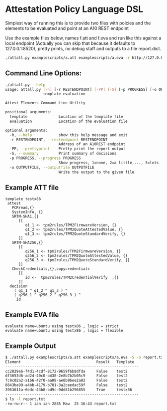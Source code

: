 # Attestation Policy Language DSL

Simplest way of running this is to provide two files with polcies and the elements to be evaluated and point at an A10 REST endpoint

Use the example files below, names f.att and f.eva and run like this against a local endpoint (Actually you can skip that because it defaults to 127.0.0.1:8520), pretty prints, no debug staff and outputs to a file report.dict.

```bash
./attall.py examplescripts/a.att examplescripts/a.eva -r http://127.0.0.1:8520 -PP -S -p 0 -o rep1
```

## Command Line Options:

```bash
./attall.py --help
usage: attall.py [-h] [-r RESTENDPOINT] [-PP] [-S] [-p PROGRESS] [-o OUTPUTFILE]
                 template evaluation

Attest Elements Command Line Utility

positional arguments:
  template              Location of the template file
  evaluation            Location of the evaluation file

optional arguments:
  -h, --help            show this help message and exit
  -r RESTENDPOINT, --restendpoint RESTENDPOINT
                        Address of an A10REST endpoint
  -PP, --prettyprint    Pretty print the report output
  -S, --summary         Print summary of decisions
  -p PROGRESS, --progress PROGRESS
                        Show progress, 1=none, 2=a little,..., 5=lots
  -o OUTPUTFILE, --outputfile OUTPUTFILE
                        Write the output to the given file
```

## Example ATT file

```
template testx86
 attest
   PCRread,{}
   SystemInfo, {}
   SRTM-SHA1,{}   
      [[
         q1_1 <- tpm2rules/TPM2FirmwareVersion, {}
         q1_2 <- tpm2rules/TPM2QuoteAttestedValue, {}
         q1_3 <- tpm2rules/TPM2QuoteStandardVerify, {}         
      ]]
   SRTM-SHA256,{}  
      [[
         q256_1 <- tpm2rules/TPM2FirmwareVersion, {}
         q256_2 <- tpm2rules/TPM2QuoteAttestedValue, {}
         q256_3 <- tpm2rules/TPM2QuoteStandardVerify, {}         
      ]]
   CheckCredentials,{},copycredentials
      [[
         id <-  tpm2rules/TPM2CredentialVerify  ,{}
      ]]
  decision
    ( q1_1 ^ q1_2 ^ q1_3 ) ^
    ( q256_1 ^ q256_2 ^ q256_3 ) ^
     id
```

## Example EVA file

```
evaluate name=ubuntu using testx86 , logic = strict
evaluate name=ubuntu using testx86 , logic = flexible
```

## Example Output

```bash
$ ./attall.py examplescripts/a.att examplescripts/a.eva -S -o report.txt
Element                                  Result   Template
------------------------------------------------------------
cc2029e6-f4d1-4cdf-8172-9659f6b8dfda     False    test2
df3653d6-ad24-40c0-b438-2e8b7b2b05c9     False    test2
fc9c02a2-a166-42f0-aa08-ae0b9bee2a02     False    test2
8843ba90-a4bb-4179-b781-3a2ceedac59f     False    test2
3963611a-6edc-43b8-bd9c-9dd81b296855     True     testx86
------------------------------------------------------------
$ ls -l report.txt
-rw-rw-r-- 1 ian ian 2885 Maw  25 16:43 report.txt

```